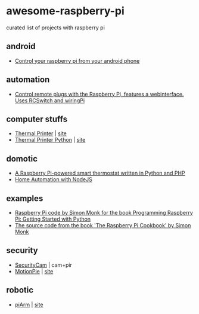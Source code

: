 # awesome-raspberry-pi
curated list of projects with raspberry pi

## android
 * [Control your raspberry pi from your android phone](https://github.com/LorenzoRogai/RaspberryRemoteControl)

## automation
 * [Control remote plugs with the Raspberry Pi, features a webinterface. Uses RCSwitch and wiringPi](https://github.com/xkonni/raspberry-remote)

## computer stuffs
 * [Thermal Printer](https://github.com/thefloe1/Raspi-Thermal-Printer) | [site](http://pikiosk.tumblr.com/post/38866317521/printing-with-raspberry)
 * [Thermal Printer Python](https://github.com/luopio/py-thermal-printer) | [site](https://smittytone.wordpress.com/2013/09/23/hacking-a-thermal-till-printer-to-work-with-the-raspberry-pi/)

## domotic
 * [A Raspberry Pi-powered smart thermostat written in Python and PHP](https://github.com/Willseph/RaspberryPiThermostat)
 * [Home Automation with NodeJS](https://github.com/anders94/raspberry-pi-home-automation)

## examples
 * [Raspberry Pi code by Simon Monk for the book Programming Raspberry Pi: Getting Started with Python](https://github.com/simonmonk/monk_raspberrypi)
 * [The source code from the book 'The Raspberry Pi Cookbook' by Simon Monk](https://github.com/simonmonk/raspberrypi_cookbook)
 
## security
 * [SecurityCam](https://github.com/pubnub/SecurityCam) | cam+pir
 * [MotionPie](https://github.com/ccrisan/motionpie) | [site](http://pimylifeup.com/raspberry-pi-security-camera/)
 
## robotic
 * [piArm](https://github.com/RorschachUK/meArmPi) | [site](https://hackaday.io/project/181-mearm-your-robot)
 